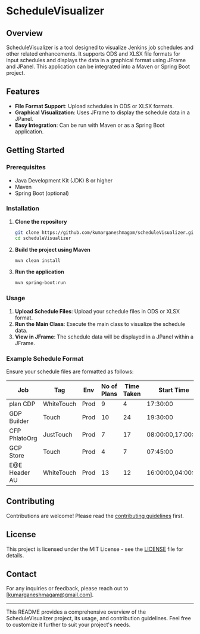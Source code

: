# ScheduleVisualizer

## Overview
ScheduleVisualizer is a tool designed to visualize Jenkins job schedules and other related enhancements. It supports ODS and XLSX file formats for input schedules and displays the data in a graphical format using JFrame and JPanel. This application can be integrated into a Maven or Spring Boot project.

## Features
- **File Format Support**: Upload schedules in ODS or XLSX formats.
- **Graphical Visualization**: Uses JFrame to display the schedule data in a JPanel.
- **Easy Integration**: Can be run with Maven or as a Spring Boot application.

## Getting Started

### Prerequisites
- Java Development Kit (JDK) 8 or higher
- Maven
- Spring Boot (optional)

### Installation

1. **Clone the repository**
   ```bash
   git clone https://github.com/kumarganeshmagam/scheduleVisualizer.git
   cd scheduleVisualizer
   ```

2. **Build the project using Maven**
   ```bash
   mvn clean install
   ```

3. **Run the application**
   ```bash
   mvn spring-boot:run
   ```

### Usage
1. **Upload Schedule Files**: Upload your schedule files in ODS or XLSX format.
2. **Run the Main Class**: Execute the main class to visualize the schedule data.
3. **View in JFrame**: The schedule data will be displayed in a JPanel within a JFrame.

### Example Schedule Format
Ensure your schedule files are formatted as follows:

| Job          | Tag         | Env  | No of Plans | Time Taken | Start Time            | isActive |
|--------------|-------------|------|-------------|------------|-----------------------|----------|
| plan CDP     | WhiteTouch  | Prod | 9           | 4          | 17:30:00              | TRUE     |
| GDP Builder  | Touch       | Prod | 10          | 24         | 19:30:00              | TRUE     |
| CFP PhlatoOrg| JustTouch   | Prod | 7           | 17         | 08:00:00,17:00:00     | TRUE     |
| GCP Store    | Touch       | Prod | 4           | 7          | 07:45:00              | TRUE     |
| E@E Header AU| WhiteTouch  | Prod | 13          | 12         | 16:00:00,04:00:00     | FALSE    |

## Contributing
Contributions are welcome! Please read the [contributing guidelines](CONTRIBUTING.md) first.

## License
This project is licensed under the MIT License - see the [LICENSE](LICENSE) file for details.

## Contact
For any inquiries or feedback, please reach out to [kumarganeshmagam@gmail.com].

---

This README provides a comprehensive overview of the ScheduleVisualizer project, its usage, and contribution guidelines. Feel free to customize it further to suit your project's needs.
